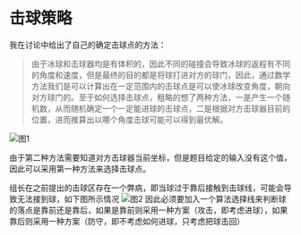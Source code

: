 ﻿击球策略
===
我在讨论中给出了自己的确定击球点的方法：

> 由于冰球和击球器均是有体积的，因此不同的碰撞会导致冰球的返程有不同的角度和速度，但是最终的目的都是将球打进对方的球门，因此，通过数学方法我们是可以计算出在一定范围内的击球点是可以使冰球改变角度，朝向对方球门的。至于如何选择击球点，粗略的想了两种方法，一是产生一个随机数，从而随机确定一个一定能进球的击球点，二是根据对方击球器目前的位置，进而推算出以哪个角度击球可能可以得到最优解。

![图1](http://images.cnblogs.com/cnblogs_com/herrpi/932873/o_QQ%E5%9B%BE%E7%89%8720170104170808.png)

由于第二种方法需要知道对方击球器当前坐标，但是题目给定的输入没有这个值，因此可以采用第一种方法来选择击球点。

组长在之前提出的击球区存在一个弊病，即当球过于靠后接触到击球线，可能会导致无法接到球，如下图所示情况
![图2](http://images.cnblogs.com/cnblogs_com/herrpi/932873/o_QQ%E5%9B%BE%E7%89%8720170104171845.png)
因此必须要加入一个算法选择线来判断球的落点是靠前还是靠后，如果是靠前则采用一种方案（攻击，即考虑进球），如果靠后则采用一种方案（防守，即不考虑如何进球，只考虑把球击回）